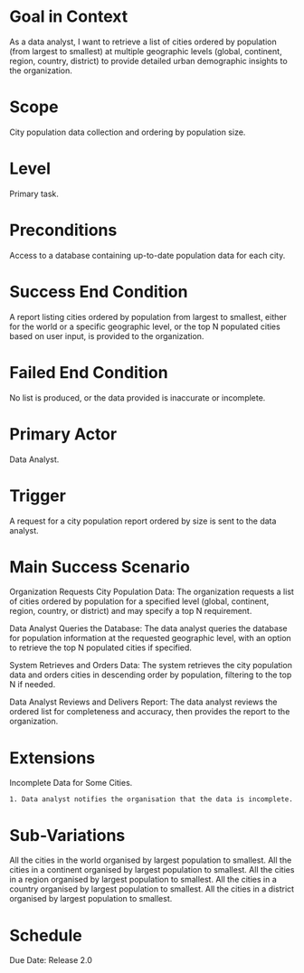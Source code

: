 # Goal in Context
As a data analyst, I want to retrieve a list of cities ordered by population (from largest to smallest) at multiple geographic levels (global, continent, region, country, district) to provide detailed urban demographic insights to the organization.

# Scope
City population data collection and ordering by population size.

# Level
Primary task.

# Preconditions
Access to a database containing up-to-date population data for each city.

# Success End Condition
A report listing cities ordered by population from largest to smallest, either for the world or a specific geographic level, or the top N populated cities based on user input, is provided to the organization.

# Failed End Condition
No list is produced, or the data provided is inaccurate or incomplete.

# Primary Actor
Data Analyst.

# Trigger
A request for a city population report ordered by size is sent to the data analyst.

# Main Success Scenario
Organization Requests City Population Data:
The organization requests a list of cities ordered by population for a specified level (global, continent, region, country, or district) and may specify a top N requirement.

Data Analyst Queries the Database:
The data analyst queries the database for population information at the requested geographic level, with an option to retrieve the top N populated cities if specified.

System Retrieves and Orders Data:
The system retrieves the city population data and orders cities in descending order by population, filtering to the top N if needed.

Data Analyst Reviews and Delivers Report:
The data analyst reviews the ordered list for completeness and accuracy, then provides the report to the organization.

# Extensions
Incomplete Data for Some Cities.

    1. Data analyst notifies the organisation that the data is incomplete.

# Sub-Variations
All the cities in the world organised by largest population to smallest.
All the cities in a continent organised by largest population to smallest.
All the cities in a region organised by largest population to smallest.
All the cities in a country organised by largest population to smallest.
All the cities in a district organised by largest population to smallest.
# Schedule
Due Date: Release 2.0
